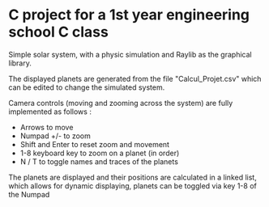 # C project for a 1st year engineering school C class

Simple solar system, with a physic simulation and Raylib as the graphical library.

The displayed planets are generated from the file "Calcul_Projet.csv" which can be edited to change the simulated system.

Camera controls (moving and zooming across the system) are fully implemented as follows : 
  - Arrows to move
  - Numpad +/- to zoom
  - Shift and Enter to reset zoom and movement
  - 1-8 keyboard key to zoom on a planet (in order)
  - N / T to toggle names and traces of the planets
 
The planets are displayed and their positions are calculated in a linked list, which allows for dynamic displaying, planets can be toggled via key 1-8 of the Numpad
